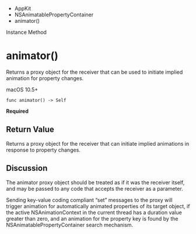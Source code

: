 

- AppKit
- NSAnimatablePropertyContainer
-  animator() 

Instance Method

# animator()

Returns a proxy object for the receiver that can be used to initiate implied animation for property changes.

macOS 10.5+

``` source
func animator() -> Self
```

**Required**

## Return Value

Returns a proxy object for the receiver that can initiate implied animations in response to property changes.

## Discussion

The animator proxy object should be treated as if it was the receiver itself, and may be passed to any code that accepts the receiver as a parameter.

Sending key-value coding compliant “set” messages to the proxy will trigger animation for automatically animated properties of its target object, if the active NSAnimationContext in the current thread has a duration value greater than zero, and an animation for the property key is found by the NSAnimatablePropertyContainer search mechanism.

